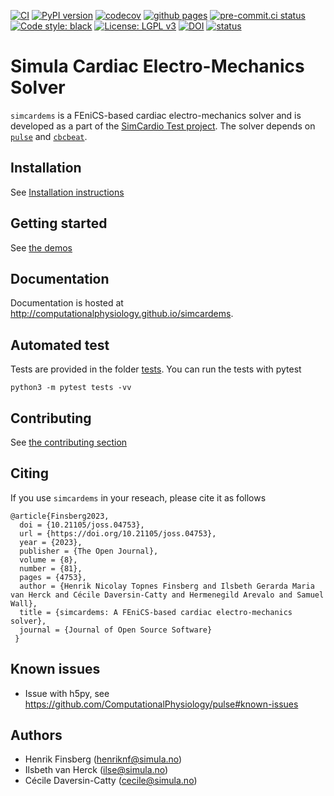 [![CI](https://github.com/ComputationalPhysiology/simcardems/actions/workflows/main.yml/badge.svg)](https://github.com/ComputationalPhysiology/simcardems/actions/workflows/main.yml)
[![PyPI version](https://badge.fury.io/py/simcardems.svg)](https://badge.fury.io/py/simcardems)
[![codecov](https://codecov.io/gh/ComputationalPhysiology/simcardems/branch/main/graph/badge.svg?token=V5DOQ1PUVF)](https://codecov.io/gh/ComputationalPhysiology/simcardems)
[![github pages](https://github.com/ComputationalPhysiology/simcardems/actions/workflows/github-pages.yml/badge.svg)](https://github.com/ComputationalPhysiology/simcardems/actions/workflows/github-pages.yml)
[![pre-commit.ci status](https://results.pre-commit.ci/badge/github/ComputationalPhysiology/simcardems/main.svg)](https://results.pre-commit.ci/latest/github/ComputationalPhysiology/simcardems/main)
[![Code style: black](https://img.shields.io/badge/code%20style-black-000000.svg)](https://github.com/psf/black)
[![License: LGPL v3](https://img.shields.io/badge/License-LGPL_v2.1-blue.svg)](https://www.gnu.org/licenses/lgpl-2.1)
[![DOI](https://zenodo.org/badge/409220068.svg)](https://zenodo.org/badge/latestdoi/409220068)
[![status](https://joss.theoj.org/papers/28986461c27b8a76c8ac5a43dc57e8dc/status.svg)](https://joss.theoj.org/papers/28986461c27b8a76c8ac5a43dc57e8dc)

# Simula Cardiac Electro-Mechanics Solver

`simcardems` is a FEniCS-based cardiac electro-mechanics solver and is developed as a part of the [SimCardio Test project](https://www.simcardiotest.eu/wordpress/). The solver depends on [`pulse`](https://github.com/ComputationalPhysiology/pulse) and [`cbcbeat`](https://github.com/ComputationalPhysiology/cbcbeat).


## Installation

See [Installation instructions](https://computationalphysiology.github.io/simcardems/install.html)

## Getting started

See [the demos](https://computationalphysiology.github.io/simcardems/simple_demo.html)

## Documentation

Documentation is hosted at http://computationalphysiology.github.io/simcardems.

## Automated test

Tests are provided in the folder [tests](https://github.com/ComputationalPhysiology/simcardems/tree/main/tests). You can run the tests with pytest

```
python3 -m pytest tests -vv
```

## Contributing
See [the contributing section](https://computationalphysiology.github.io/simcardems/CONTRIBUTING.html)

## Citing
If you use `simcardems` in your reseach, please cite it as follows
```
@article{Finsberg2023, 
  doi = {10.21105/joss.04753}, 
  url = {https://doi.org/10.21105/joss.04753}, 
  year = {2023}, 
  publisher = {The Open Journal}, 
  volume = {8}, 
  number = {81}, 
  pages = {4753}, 
  author = {Henrik Nicolay Topnes Finsberg and Ilsbeth Gerarda Maria van Herck and Cécile Daversin-Catty and Hermenegild Arevalo and Samuel Wall}, 
  title = {simcardems: A FEniCS-based cardiac electro-mechanics solver}, 
  journal = {Journal of Open Source Software}
 }
```

## Known issues

- Issue with h5py, see https://github.com/ComputationalPhysiology/pulse#known-issues


## Authors
- Henrik Finsberg (henriknf@simula.no)
- Ilsbeth van Herck (ilse@simula.no)
- Cécile Daversin-Catty (cecile@simula.no)
